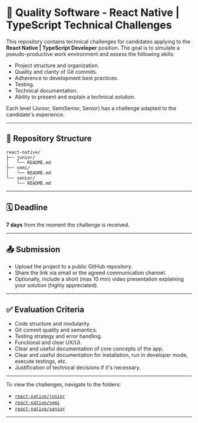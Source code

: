 # 🧪 Quality Software - React Native | TypeScript Technical Challenges

This repository contains technical challenges for candidates applying to the **React Native | TypeScript Developer** position. The goal is to simulate a pseudo-productive work environment and assess the following skills:

- Project structure and organization.
- Quality and clarity of Git commits.
- Adherence to development best practices.
- Testing.
- Technical documentation.
- Ability to present and explain a technical solution.

Each level (Junior, SemiSenior, Senior) has a challenge adapted to the candidate's experience.

---

## 📁 Repository Structure

```
react-native/
├── junior/
│   └── README.md
├── semi/
│   └── README.md
└── senior/
    └── README.md
```

---

## 🗓️ Deadline

**7 days** from the moment the challenge is received.

---

## 📤 Submission

- Upload the project to a public GitHub repository.
- Share the link via email or the agreed communication channel.
- Optionally, include a short (max 10 min) video presentation explaining your solution (highly appreciated).

---

## ✅ Evaluation Criteria

- Code structure and modularity.
- Git commit quality and semantics.
- Testing strategy and error handling.
- Functional and clear UX/UI.
- Clear and useful documentation of core concepts of the app.
- Clear and useful documentation for installation, run in developer mode, execute testings, etc.
- Justification of technical decisions if it's necessary.

---

To view the challenges, navigate to the folders:

- [`react-native/junior`](./junior/README.md)
- [`react-native/semi`](./semi-senior/README.md)
- [`react-native/senior`](./senior/README.md)

---
